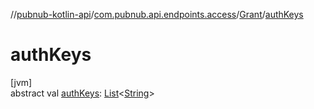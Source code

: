 //[pubnub-kotlin-api](../../../index.md)/[com.pubnub.api.endpoints.access](../index.md)/[Grant](index.md)/[authKeys](auth-keys.md)

# authKeys

[jvm]\
abstract val [authKeys](auth-keys.md): [List](https://kotlinlang.org/api/core/kotlin-stdlib/kotlin.collections/-list/index.html)&lt;[String](https://kotlinlang.org/api/core/kotlin-stdlib/kotlin/-string/index.html)&gt;
